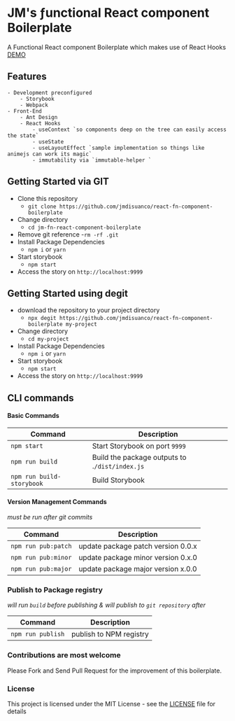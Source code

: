 # JM's ƒunctional React component Boilerplate
 A Functional React component Boilerplate which makes use of React Hooks [DEMO](https://jmdisuanco.github.io/react-fn-component-boilerplate)
 
## Features
    - Development preconfigured
        - Storybook
        - Webpack
    - Front-End
        - Ant Design
        - React Hooks
            - useContext `so components deep on the tree can easily access the state`
            - useState
            - useLayoutEffect `sample implementation so things like animejs can work its magic`
            - immutability via `immutable-helper `


## Getting Started via GIT
- Clone this repository
    - `git clone https://github.com/jmdisuanco/react-fn-component-boilerplate`
- Change directory
    - `cd jm-fn-react-component-boilerplate`
- Remove git reference
    -`rm -rf .git`
- Install Package Dependencies
    - `npm i` or `yarn`
- Start storybook
    - `npm start`
- Access the story on `http://localhost:9999`


## Getting Started using degit
- download the repository to your project directory 
    - `npx degit https://github.com/jmdisuanco/react-fn-component-boilerplate my-project`
- Change directory
    - `cd my-project`
- Install Package Dependencies
    - `npm i` or `yarn`
- Start storybook
    - `npm start`
- Access the story on `http://localhost:9999`


## CLI commands
#### Basic Commands
|Command| Description|
|--|--|
|`npm start`| Start Storybook on port `9999` |
|`npm run build`| Build the package outputs to .`/dist/index.js` |
|`npm run build-storybook`| Build Storybook |

#### Version Management Commands
_must be run after git commits_

|Command| Description|
|--|--|
|`npm run pub:patch`| update package patch version 0.0.x |
|`npm run pub:minor`| update package minor version 0.x.0 |
|`npm run pub:major`| update package major version x.0.0 |

### Publish to Package registry
_will run `build` before publishing & will publish to `git repository` after_

|Command| Description|
|--|--|
|`npm run publish`|publish to NPM registry|

### Contributions are most welcome
Please Fork and Send Pull Request for the improvement of this boilerplate.

### License 
This project is licensed under the MIT License - see the [LICENSE](LICENSE) file for details


